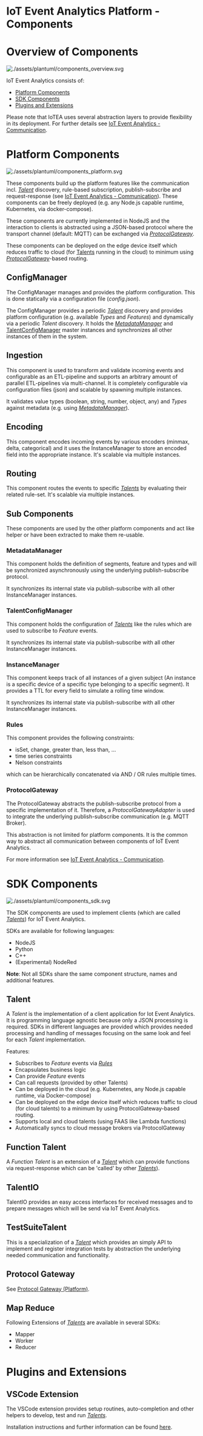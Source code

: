 <!---
  Copyright (c) 2021 Bosch.IO GmbH

  This Source Code Form is subject to the terms of the Mozilla Public
  License, v. 2.0. If a copy of the MPL was not distributed with this
  file, You can obtain one at https://mozilla.org/MPL/2.0/.

  SPDX-License-Identifier: MPL-2.0
-->

# IoT Event Analytics Platform - Components

# Overview of Components

![./assets/plantuml/components_overview.svg](./assets/plantuml/components_overview.svg)

IoT Event Analytics consists of:

- [Platform Components](#Platform-Components)
- [SDK Components](#SDK-Components)
- [Plugins and Extensions](#Plugins-and-Extensions)

Please note that IoTEA uses several abstraction layers to provide flexibility in its deployment.
For further details see [IoT Event Analytics - Communication](./iotea-communication.md).

# Platform Components

![./assets/plantuml/components_platform.svg](./assets/plantuml/components_platform.svg)

These components build up the platform features like the communication incl. [_Talent_](#Talent) discovery, rule-based subscription, publish-subscribe and request-response (see [IoT Event Analytics - Communication](./iotea-communication.md)). These components can be freely deployed (e.g. any Node.js capable runtime, Kubernetes, via docker-compose).

These components are currently implemented in NodeJS and the interaction to clients is abstracted using a JSON-based protocol where the transport channel (default: MQTT) can be exchanged via [_ProtocolGateway_](#ProtocolGateway).

These components can be deployed on the edge device itself which reduces traffic to cloud (for [Talents](#Talent) running in the cloud) to minimum using [_ProtocolGateway_](#ProtocolGateway)-based routing.

## ConfigManager

The ConfigManager manages and provides the platform configuration. This is done statically via a configuration file (_config.json_).

The ConfigManager provides a periodic [_Talent_](#Talent) discovery and provides platform configuration (e.g. available _Types_ and _Features_) and dynamically via a periodic _Talent_ discovery. It holds the [_MetadataManager_](#MetadataManager) and [TalentConfigManager](#TalentConfigManager) master instances and synchronizes all other instances of them in the system.

## Ingestion

This component is used to transform and validate incoming events and configurable as an ETL-pipeline and supports an arbitrary amount of parallel ETL-pipelines via multi-channel. It is completely configurable via configuration files (json) and scalable by spawning multiple instances.

It validates value types (boolean, string, number, object, any) and _Types_ against metadata (e.g. using [_MetadataManager_](#MetadataManager)).

## Encoding

This component encodes incoming events by various encoders (minmax, delta, categorical) and it uses the InstanceManager to store an encoded field into the appropriate instance. It's scalable via multiple instances.

## Routing

This component routes the events to specific [_Talents_](#Talent) by evaluating their related rule-set. It's scalable via multiple instances.

## Sub Components

These components are used by the other platform components and act like helper or have been extracted to make them re-usable.

### MetadataManager

This component holds the definition of segments, feature and types and will be synchronized asynchronously using the underlying publish-subscribe protocol.

It synchronizes its internal state via publish-subscribe with all other InstanceManager instances.

### TalentConfigManager

This component holds the configuration of [_Talents_](#Talent) like the rules which are used to subscribe to _Feature_ events.

It synchronizes its internal state via publish-subscribe with all other InstanceManager instances.

### InstanceManager

This component keeps track of all instances of a given subject (An instance is a specific device of a specific type belonging to a specific segment). It provides a TTL for every field to simulate a rolling time window.

It synchronizes its internal state via publish-subscribe with all other InstanceManager instances.

### Rules

This component provides the following constraints:

- isSet, change, greater than, less than, ...
- time series constraints
- Nelson constraints

which can be hierarchically concatenated via AND / OR rules multiple times.

### ProtocolGateway

The ProtocolGateway abstracts the publish-subscribe protocol from a specific implementation of it. Therefore, a _ProtocolGatewayAdapter_ is used to integrate the underlying publish-subscribe communication (e.g. MQTT Broker).

This abstraction is not limited for platform components. It is the common way to abstract all communication between components of IoT Event Analytics.

For more information see [IoT Event Analytics - Communication](./iotea-communication.md).

# SDK Components

![./assets/plantuml/components_sdk.svg](./assets/plantuml/components_sdk.svg)

The SDK components are used to implement clients (which are called [_Talents_](#Talent)) for IoT Event Analytics.

SDKs are available for following languages:

- NodeJS
- Python
- C++
- (Experimental) NodeRed

**Note**: Not all SDKs share the same component structure, names and additional features.

## Talent

A _Talent_ is the implementation of a client application for Iot Event Analytics. It is programming language agnostic because only a JSON processing is required. SDKs in different languages are provided which provides needed processing and handling of messages focusing on the same look and feel for each _Talent_ implementation.

Features:

- Subscribes to _Feature_ events via [_Rules_](###Rules)
- Encapsulates business logic
- Can provide _Feature_ events
- Can call requests (provided by other Talents)
- Can be deployed in the cloud (e.g. Kubernetes, any Node.js capable runtime, via Docker-compose)
- Can be deployed on the edge device itself which reduces traffic to cloud (for cloud talents) to a minimum by using ProtocolGateway-based routing.
- Supports local and cloud talents (using FAAS like Lambda functions)
- Automatically syncs to cloud message brokers via ProtocolGateway

## Function Talent

A _Function Talent_ is an extension of a [_Talent_](#Talent) which can provide functions via request-response which can be 'called' by other [_Talents_](#Talent)).

## TalentIO

TalentIO provides an easy access interfaces for received messages and to prepare messages which will be send via IoT Event Analytics.

## TestSuiteTalent

This is a specialization of a [_Talent_](#Talent) which provides an simply API to implement and register integration tests by abstraction the underlying needed communication and functionality.

## Protocol Gateway

See [Protocol Gateway (Platform)](###ProtocolGateway).

## Map Reduce

Following Extensions of [_Talents_](#Talent) are available in several SDKs:

- Mapper
- Worker
- Reducer

# Plugins and Extensions

## VSCode Extension

The VSCode extension provides setup routines, auto-completion and other helpers to develop, test and run [_Talents_](#Talent).

Installation instructions and further information can be found [here](../../src/sdk/vscode/README.md).
